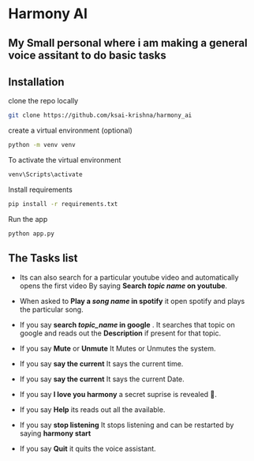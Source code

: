 # Harmony AI

## My Small personal where i am making a general voice assitant to do basic tasks


## Installation 

clone the repo locally
```bash
git clone https://github.com/ksai-krishna/harmony_ai
```
create a virtual environment (optional) 
```bash
python -m venv venv
```
To activate the virtual environment
```bash
venv\Scripts\activate
```
Install requirements
```bash
pip install -r requirements.txt
 ```
 Run the app
 ```bash 
 python app.py
 ``` 



## The Tasks list


* Its can also search for a particular youtube video and automatically opens the first video By saying **Search _topic name_ on youtube**.
* When asked to **Play a _song name_ in spotify** it open spotify and plays the particular song.

* If you say **search _topic_name_ in google** . It searches that topic on google and reads out the **Description** if present for that topic. 
* If you say **Mute** or **Unmute** It Mutes or Unmutes the system.
* If you say **say the current** It says the current time.
* If you say **say the current** It says the current Date.
* If you say **I love you harmony** a secret suprise is revealed 🎁. 
* If you say **Help** its reads out all the available.
* If you say **stop listening** It stops listening and can be restarted by saying **harmony start**
* If you say **Quit** it quits the voice assistant.
